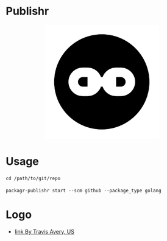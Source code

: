 # Publishr

<p align="center">
  <a href="https://github.com/PackagrIO/docs">
  <img width="300" alt="portfolio_view" src="https://github.com/PackagrIO/publishr/raw/master/images/publishr.png">
  </a>
</p>

# Usage

```
cd /path/to/git/repo

packagr-publishr start --scm github --package_type golang

```

# Logo

- [link By Travis Avery, US](https://thenounproject.com/travisavery/collection/ui-ux-circles-solid/?i=2453722)

